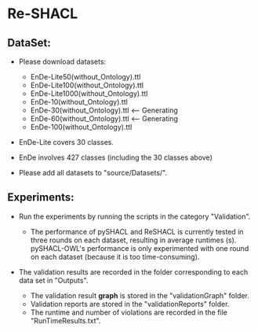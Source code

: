 # Re-SHACL

## DataSet:

* Please download datasets:
    * EnDe-Lite50(without_Ontology).ttl
    * EnDe-Lite100(without_Ontology).ttl
    * EnDe-Lite1000(without_Ontology).ttl
    * EnDe-10(without_Ontology).ttl
    * EnDe-30(without_Ontology).ttl <-- Generating
    * EnDe-60(without_Ontology).ttl <-- Generating
    * EnDe-100(without_Ontology).ttl

* EnDe-Lite covers 30 classes.
* EnDe involves 427 classes (including the 30 classes above)

* Please add all datasets to "source/Datasets/".

## Experiments:

  * Run the experiments by running the scripts in the category "Validation". 
    * The performance of pySHACL and ReSHACL is currently tested in three rounds on each dataset, resulting in average runtimes (s). pySHACL-OWL's performance is only experimented with one round on each dataset (because it is too time-consuming).
  
  * The validation results are recorded in the folder corresponding to each data set in "Outputs".
    * The validation result **graph** is stored in the "validationGraph" folder. 
    * Validation reports are stored in the "validationReports" folder. 
    * The runtime and number of violations are recorded in the file "RunTimeResults.txt".